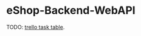 # eShop-Backend-WebAPI

TODO: [trello task table](https://trello.com/b/FCxBPJYX/%D0%B8%D0%BD%D1%82%D0%B5%D1%80%D0%BD%D0%B5%D1%82-%D0%BC%D0%B0%D0%B3%D0%B0%D0%B7%D0%B8%D0%BD).
